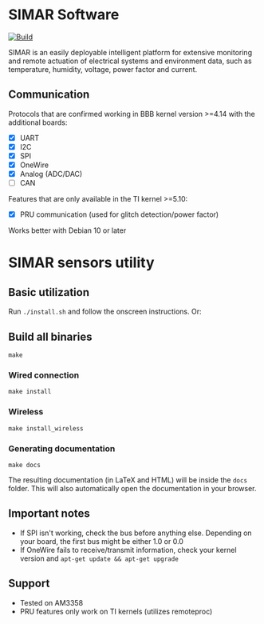 # SIMAR Software

[![Build](https://github.com/cnpem-iot/simar-software/actions/workflows/c-cpp.yml/badge.svg)](https://github.com/cnpem-iot/simar-software/actions/workflows/c-cpp.yml)

SIMAR is an easily deployable intelligent platform for extensive monitoring and remote actuation of electrical systems and environment data, such as temperature, humidity, voltage, power factor and current. 

## Communication

Protocols that are confirmed working in BBB kernel version >=4.14 with the additional boards:
- [x] UART
- [x] I2C
- [x] SPI
- [x] OneWire
- [x] Analog (ADC/DAC)
- [ ] CAN

Features that are only available in the TI kernel >=5.10:
- [x] PRU communication (used for glitch detection/power factor)

Works better with Debian 10 or later

# SIMAR sensors utility 

## Basic utilization

Run `./install.sh` and follow the onscreen instructions. Or:

## Build all binaries
``` 
make
```

### Wired connection
```
make install
``` 

### Wireless
```
make install_wireless
```

### Generating documentation
```
make docs
```

The resulting documentation (in LaTeX and HTML) will be inside the `docs` folder. This will also automatically open the documentation in your browser.

## Important notes
- If SPI isn't working, check the bus before anything else. Depending on your board, the first bus might be either 1.0 or 0.0
- If OneWire fails to receive/transmit information, check your kernel version and `apt-get update && apt-get upgrade`

## Support
- Tested on AM3358
- PRU features only work on TI kernels (utilizes remoteproc)
